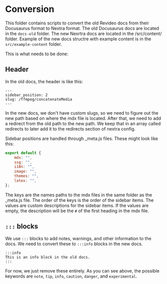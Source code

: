 # Conversion

This folder contains scripts to convert the old Revideo docs from their Docusaurus format to Nextra format. The old Docusaurus docs are located in the `docs-old` folder. The new Nexrtra docs are located in the /src/content/ folder. Example of the new docs structre with example content is in the `src/example-content` folder.

This is what needs to be done:

## Header

In the old docs, the header is like this:

```mdx
---
sidebar_position: 2
slug: /ffmpeg/concatenateMedia
---
```

In the new docs, we don't have custom slugs, so we need to figure out the new path based on where the mdx file is located. After that, we need to add a redirect from the old path to the new path. We keep that in an array called redirects to later add it to the redirects section of nextra config.

Sidebar positions are handled through \_meta.js files. These might look like this:

```js
export default {
	mdx: "",
	ssg: "",
	i18n: "",
	image: "",
	themes: "",
	latex: "",
};
```

The keys are the names paths to the mdx files in the same folder as the \_meta.js file. The order of the keys is the order of the sidebar items. The values are custom descriptions for the sidebar items. If the values are empty, the description will be the `#` of the first heading in the mdx file.

## `:::` blocks

We use `:::` blocks to add notes, warnings, and other information to the docs. We need to convert these to `:::info` blocks in the new docs.

```mdx
:::info
This is an info block in the old docs.
:::
```

For now, we just remove these entirely. As you can see above, the possible keywords are `note`, `tip`, `info`, `caution`, `danger`, and `experimental`.
